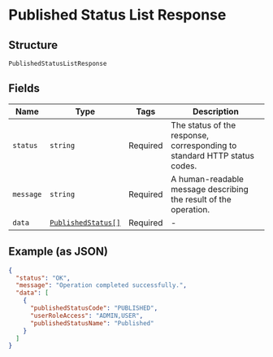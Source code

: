 
# Published Status List Response

## Structure

`PublishedStatusListResponse`

## Fields

| Name | Type | Tags | Description |
|  --- | --- | --- | --- |
| `status` | `string` | Required | The status of the response, corresponding to standard HTTP status codes. |
| `message` | `string` | Required | A human-readable message describing the result of the operation. |
| `data` | [`PublishedStatus[]`](../../doc/models/published-status.md) | Required | - |

## Example (as JSON)

```json
{
  "status": "OK",
  "message": "Operation completed successfully.",
  "data": [
    {
      "publishedStatusCode": "PUBLISHED",
      "userRoleAccess": "ADMIN,USER",
      "publishedStatusName": "Published"
    }
  ]
}
```


